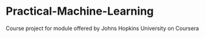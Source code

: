 # Practical-Machine-Learning
Course project for module offered by Johns Hopkins University on Coursera
